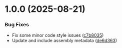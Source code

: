 # 1.0.0 (2025-08-21)


### Bug Fixes

* Fix some minor code style issues ([c7b8035](https://github.com/freakshowstudio/com.freakshowstudio.newpackage/commit/c7b80354b66dae92de81d64c1ab1578a3f76fa81))
* Update and include assembly metadata ([de6d363](https://github.com/freakshowstudio/com.freakshowstudio.newpackage/commit/de6d3632b8b4c0c7ba4146f44186cfb097f61c66))
